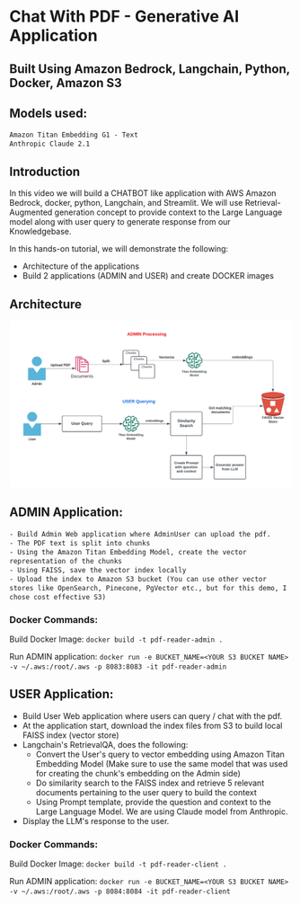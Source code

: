 # Chat With PDF - Generative AI Application

## Built Using Amazon Bedrock, Langchain, Python, Docker, Amazon S3
## Models used:
    Amazon Titan Embedding G1 - Text
    Anthropic Claude 2.1

## Introduction
In this video we will build a CHATBOT like application with AWS Amazon Bedrock, docker, python, Langchain, and Streamlit. We will use Retrieval-Augmented generation concept to provide context to the Large Language model along with user query to generate response from our Knowledgebase.

In this hands-on tutorial, we will demonstrate the following:
- Architecture of the applications
- Build 2 applications (ADMIN and USER) and create DOCKER images


## Architecture
![image info](./Bedrock-ChatWithPdf.png)

## ADMIN Application:
    - Build Admin Web application where AdminUser can upload the pdf.
    - The PDF text is split into chunks
    - Using the Amazon Titan Embedding Model, create the vector representation of the chunks
    - Using FAISS, save the vector index locally
    - Upload the index to Amazon S3 bucket (You can use other vector stores like OpenSearch, Pinecone, PgVector etc., but for this demo, I chose cost effective S3)

### Docker Commands:

  Build Docker Image:
  `docker build -t pdf-reader-admin .`

  Run ADMIN application:
  `docker run -e BUCKET_NAME=<YOUR S3 BUCKET NAME> -v ~/.aws:/root/.aws -p 8083:8083 -it pdf-reader-admin`



## USER Application:
  - Build User Web application where users can query / chat with the pdf.
  - At the application start, download the index files from S3 to build local FAISS index (vector store)
  - Langchain's RetrievalQA, does the following:
     - Convert the User's query to vector embedding using Amazon Titan Embedding Model (Make sure to use the same model that was used for creating the chunk's embedding on the Admin side)
    - Do similarity search to the FAISS index and retrieve 5 relevant documents pertaining to the user query to build the context
    - Using Prompt template, provide the question and context to the Large Language Model. We are using Claude model from Anthropic.
   -  Display the LLM's response to the user.

### Docker Commands:

  Build Docker Image:
  `docker build -t pdf-reader-client .`

  Run ADMIN application:
  `docker run -e BUCKET_NAME=<YOUR S3 BUCKET NAME> -v ~/.aws:/root/.aws -p 8084:8084 -it pdf-reader-client`


